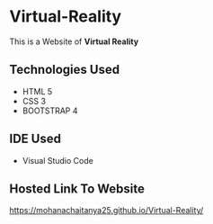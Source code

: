 # Virtual-Reality
This is a Website of **Virtual Reality** 

## Technologies Used
- HTML 5
- CSS 3
- BOOTSTRAP 4

## IDE Used
- Visual Studio Code

## Hosted Link To Website
https://mohanachaitanya25.github.io/Virtual-Reality/
